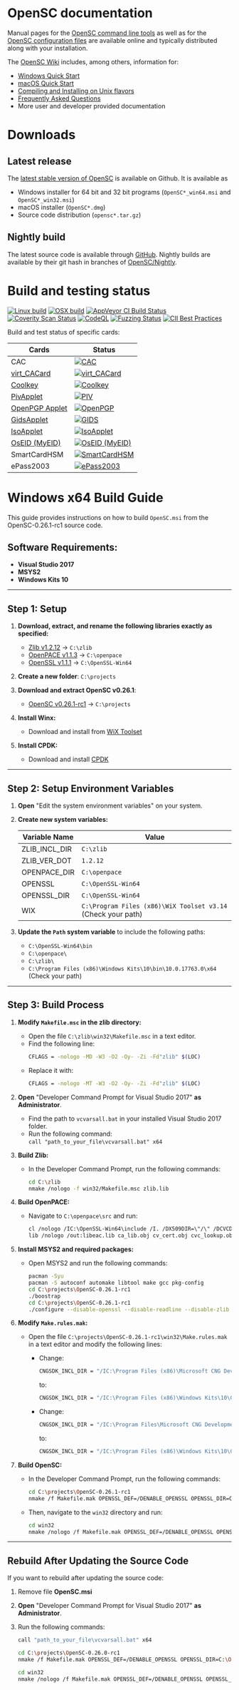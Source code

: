 # OpenSC documentation

Manual pages for the
[OpenSC command line tools](https://htmlpreview.github.io/?https://github.com/OpenSC/OpenSC/blob/master/doc/tools/tools.html)
as well as for the
[OpenSC configuration files](https://htmlpreview.github.io/?https://github.com/OpenSC/OpenSC/blob/master/doc/files/files.html)
are available online and typically distributed along with your installation.

The [OpenSC Wiki](https://github.com/OpenSC/OpenSC/wiki) includes, among others, information for:
 * [Windows Quick Start](https://github.com/OpenSC/OpenSC/wiki/Windows-Quick-Start)
 * [macOS Quick Start](https://github.com/OpenSC/OpenSC/wiki/macOS-Quick-Start)
 * [Compiling and Installing on Unix flavors](https://github.com/OpenSC/OpenSC/wiki/Compiling-and-Installing-on-Unix-flavors)
 * [Frequently Asked Questions](https://github.com/OpenSC/OpenSC/wiki/Frequently-Asked-Questions)
 * More user and developer provided documentation

# Downloads

## Latest release

The [latest stable version of OpenSC](https://github.com/OpenSC/OpenSC/releases/latest) is available on Github.  It is available as

 * Windows installer for 64 bit and 32 bit programs (`OpenSC*_win64.msi` and `OpenSC*_win32.msi`)
 * macOS installer (`OpenSC*.dmg`)
 * Source code distribution (`opensc*.tar.gz`)

## Nightly build

The latest source code is available through [GitHub](https://github.com/OpenSC/OpenSC/archive/master.zip).
Nightly builds are available by their git hash in branches of [OpenSC/Nightly](https://github.com/OpenSC/Nightly).


# Build and testing status

[![Linux build](https://github.com/OpenSC/OpenSC/actions/workflows/linux.yml/badge.svg)](https://github.com/OpenSC/OpenSC/actions/workflows/linux.yml)
[![OSX build](https://github.com/OpenSC/OpenSC/actions/workflows/macos.yml/badge.svg)](https://github.com/OpenSC/OpenSC/actions/workflows/macos.yml)
[![AppVeyor CI Build Status](https://ci.appveyor.com/api/projects/status/github/OpenSC/OpenSC?branch=master&svg=true)](https://ci.appveyor.com/project/frankmorgner/opensc/branch/master)
[![Coverity Scan Status](https://scan.coverity.com/projects/4026/badge.svg)](https://scan.coverity.com/projects/4026)
[![CodeQL](https://github.com/OpenSC/OpenSC/actions/workflows/codeql.yml/badge.svg?event=push)](https://github.com/OpenSC/OpenSC/actions/workflows/codeql.yml)
[![Fuzzing Status](https://oss-fuzz-build-logs.storage.googleapis.com/badges/opensc.svg)](https://bugs.chromium.org/p/oss-fuzz/issues/list?sort=-opened&can=1&q=proj:opensc)
[![CII Best Practices](https://bestpractices.coreinfrastructure.org/projects/3908/badge)](https://bestpractices.coreinfrastructure.org/projects/3908)

Build and test status of specific cards:

| Cards                                                               | Status                                                                                                                            |
|----------------------------------------------------------------------|-----------------------------------------------------------------------------------------------------------------------------------|
| CAC                                                                 | [![CAC](https://gitlab.com/redhat-crypto/OpenSC/badges/cac/pipeline.svg)](https://gitlab.com/redhat-crypto/OpenSC/pipelines)      |
| [virt_CACard](https://github.com/Jakuje/virt_cacard)                | [![virt_CACard](https://github.com/OpenSC/OpenSC/actions/workflows/linux.yml/badge.svg)](https://github.com/OpenSC/OpenSC/actions/workflows/linux.yml) |
| [Coolkey](https://github.com/dogtagpki/coolkey/tree/master/applet)  | [![Coolkey](https://gitlab.com/redhat-crypto/OpenSC/badges/coolkey/pipeline.svg)](https://gitlab.com/redhat-crypto/OpenSC/pipelines) |
| [PivApplet](https://github.com/arekinath/PivApplet)                 | [![PIV](https://github.com/OpenSC/OpenSC/actions/workflows/linux.yml/badge.svg)](https://github.com/OpenSC/OpenSC/actions/workflows/linux.yml) |
| [OpenPGP Applet](https://github.com/Yubico/ykneo-openpgp/)          | [![OpenPGP](https://github.com/OpenSC/OpenSC/actions/workflows/linux.yml/badge.svg)](https://github.com/OpenSC/OpenSC/actions/workflows/linux.yml) |
| [GidsApplet](https://github.com/vletoux/GidsApplet/)                | [![GIDS](https://github.com/OpenSC/OpenSC/actions/workflows/linux.yml/badge.svg)](https://github.com/OpenSC/OpenSC/actions/workflows/linux.yml) |
| [IsoApplet](https://github.com/philipWendland/IsoApplet/)           | [![IsoApplet](https://github.com/OpenSC/OpenSC/actions/workflows/linux.yml/badge.svg)](https://github.com/OpenSC/OpenSC/actions/workflows/linux.yml) |
| [OsEID (MyEID)](https://sourceforge.net/projects/oseid/)            | [![OsEID (MyEID)](https://github.com/OpenSC/OpenSC/actions/workflows/linux.yml/badge.svg)](https://github.com/OpenSC/OpenSC/actions/workflows/linux.yml) |
| SmartCardHSM                                                        | [![SmartCardHSM](https://gitlab.com/redhat-crypto/OpenSC/badges/sc-hsm/pipeline.svg)](https://gitlab.com/redhat-crypto/OpenSC/pipelines) |
| ePass2003                                                           | [![ePass2003](https://gitlab.com/redhat-crypto/OpenSC/badges/epass2003/pipeline.svg)](https://gitlab.com/redhat-crypto/OpenSC/pipelines) |

# Windows x64 Build Guide

This guide provides instructions on how to build `OpenSC.msi` from the OpenSC-0.26.1-rc1 source code.

## Software Requirements:

- **Visual Studio 2017**
- **MSYS2**
- **Windows Kits 10**

---

## Step 1: Setup

1. **Download, extract, and rename the following libraries exactly as specified:**
   - [Zlib v1.2.12](https://github.com/madler/zlib/archive/v1.2.12.zip) → `C:\zlib`
   - [OpenPACE v1.1.3](https://github.com/frankmorgner/openpace/archive/1.1.3.zip) → `C:\openpace`
   - [OpenSSL v1.1.1](https://github.com/greenpau/openssl-binaries/blob/master/Win64OpenSSL-1_1_1a.msi) → `C:\OpenSSL-Win64`

2. **Create a new folder**: `C:\projects`

3. **Download and extract OpenSC v0.26.1**:
   - [OpenSC v0.26.1-rc1](https://github.com/OpenSC/OpenSC.git) → `C:\projects`

4. **Install Winx:**
   - Download and install from [WiX Toolset](https://github.com/wixtoolset/wix3/releases)

5. **Install CPDK:**
   - Download and install [CPDK](https://download.microsoft.com/download/1/7/6/176909B0-50F2-4DF3-B29B-830A17EA7E38/CPDK_RELEASE_UPDATE/cpdksetup.exe)

---

## Step 2: Setup Environment Variables

1. **Open** "Edit the system environment variables" on your system.

2. **Create new system variables:**

   | Variable Name     | Value                       |
   |-------------------|-----------------------------|
   | ZLIB_INCL_DIR     | `C:\zlib`                   |
   | ZLIB_VER_DOT      | `1.2.12`                    |
   | OPENPACE_DIR      | `C:\openpace`               |
   | OPENSSL           | `C:\OpenSSL-Win64`          |
   | OPENSSL_DIR       | `C:\OpenSSL-Win64`          |
   | WIX               | `C:\Program Files (x86)\WiX Toolset v3.14` (Check your path) |

3. **Update the `Path` system variable** to include the following paths:

   - `C:\OpenSSL-Win64\bin`
   - `C:\openpace\`
   - `C:\zlib\`
   - `C:\Program Files (x86)\Windows Kits\10\bin\10.0.17763.0\x64` (Check your path)

---

## Step 3: Build Process

1. **Modify `Makefile.msc` in the zlib directory:**

   - Open the file `C:\zlib\win32\Makefile.msc` in a text editor.
   - Find the following line:
     ```bash
     CFLAGS = -nologo -MD -W3 -O2 -Oy- -Zi -Fd"zlib" $(LOC)
     ```
   - Replace it with:
     ```bash
     CFLAGS = -nologo -MT -W3 -O2 -Oy- -Zi -Fd"zlib" $(LOC)
     ```
2. **Open** "Developer Command Prompt for Visual Studio 2017" **as Administrator**.

   - Find the path to `vcvarsall.bat` in your installed Visual Studio 2017 folder.
   - Run the following command:  
     `call "path_to_your_file\vcvarsall.bat" x64`

3. **Build Zlib:**

   - In the Developer Command Prompt, run the following commands:
     ```bash
     cd C:\zlib
     nmake /nologo -f win32/Makefile.msc zlib.lib
     ```

4. **Build OpenPACE:**

   - Navigate to `C:\openpace\src` and run:
     ```bash
     cl /nologo /IC:\OpenSSL-Win64\include /I. /DX509DIR=\"/\" /DCVCDIR=\"/\" /W3 /D_CRT_SECURE_NO_DEPRECATE /DWIN32_LEAN_AND_MEAN /GS /MT /DHAVE_ASN1_STRING_GET0_DATA=1 /DHAVE_DECL_OPENSSL_ZALLOC=1 /DHAVE_DH_GET0_KEY=1 /DHAVE_DH_GET0_PQG=1 /DHAVE_DH_SET0_KEY=1 /DHAVE_DH_SET0_PQG=1 /DHAVE_ECDSA_SIG_GET0=1 /DHAVE_ECDSA_SIG_SET0=1 /DHAVE_EC_KEY_METHOD=1 /DHAVE_RSA_GET0_KEY=1 /DHAVE_RSA_SET0_KEY=1 /DHAVE_EC_POINT_GET_AFFINE_COORDINATES=1 /DHAVE_EC_POINT_SET_AFFINE_COORDINATES=1 /c ca_lib.c cv_cert.c cvc_lookup.c x509_lookup.c eac_asn1.c eac.c eac_ca.c eac_dh.c eac_ecdh.c eac_kdf.c eac_lib.c eac_print.c eac_util.c misc.c pace.c pace_lib.c pace_mappings.c ri.c ri_lib.c ta.c ta_lib.c objects.c ssl_compat.ce
     lib /nologo /out:libeac.lib ca_lib.obj cv_cert.obj cvc_lookup.obj x509_lookup.obj eac_asn1.obj eac.obj eac_ca.obj eac_dh.obj eac_ecdh.obj eac_kdf.obj eac_lib.obj eac_print.obj eac_util.obj misc.obj pace.obj pace_lib.obj pace_mappings.obj ri.obj ri_lib.obj ta.obj ta_lib.obj objects.obj ssl_compat.obj
     ```

5. **Install MSYS2 and required packages:**

   - Open MSYS2 and run the following commands:
     ```bash
     pacman -Syu
     pacman -S autoconf automake libtool make gcc pkg-config
     cd C:\projects\OpenSC-0.26.1-rc1
     ./boostrap
     cd C:\projects\OpenSC-0.26.1-rc1
     ./configure --disable-openssl --disable-readline --disable-zlib || cat config.log
     ```

6. **Modify `Make.rules.mak`:**

   - Open the file `C:\projects\OpenSC-0.26.1-rc1\win32\Make.rules.mak` in a text editor and modify the following lines:
     - Change:
       ```bash
       CNGSDK_INCL_DIR = "/IC:\Program Files (x86)\Microsoft CNG Development Kit\Include"
       ```
       to:
       ```bash
       CNGSDK_INCL_DIR = "/IC:\Program Files (x86)\Windows Kits\10\Cryptographic Provider Development Kit\Include"
       ```

     - Change:
       ```bash
       CNGSDK_INCL_DIR = "/IC:\Program Files\Microsoft CNG Development Kit\Include"
       ```
       to:
       ```bash
       CNGSDK_INCL_DIR = "/IC:\Program Files (x86)\Windows Kits\10\Cryptographic Provider Development Kit\Include"
       ```

7. **Build OpenSC:**

   - In the Developer Command Prompt, run the following commands:
     ```bash
     cd C:\projects\OpenSC-0.26.1-rc1
     nmake /f Makefile.mak OPENSSL_DEF=/DENABLE_OPENSSL OPENSSL_DIR=C:\OpenSSL-Win64 OPENSSL_EXTRA_CFLAGS=/DOPENSSL_SECURE_MALLOC_SIZE=65536 ZLIBSTATIC_DEF=/DENABLE_ZLIB_STATIC ZLIB_INCL_DIR=/IC:\zlib ZLIB_LIB=C:\zlib\zlib.lib OPENPACE_DEF=/DENABLE_OPENPACE OPENPACE_DIR=C:\openpace
     ```

   - Then, navigate to the `win32` directory and run:
     ```bash
     cd win32
     nmake /nologo /f Makefile.mak OPENSSL_DEF=/DENABLE_OPENSSL OPENSSL_DIR=C:\OpenSSL-Win64 OPENSSL_EXTRA_CFLAGS=/DOPENSSL_SECURE_MALLOC_SIZE=65536 ZLIBSTATIC_DEF=/DENABLE_ZLIB_STATIC ZLIB_INCL_DIR=/IC:\zlib ZLIB_LIB=C:\zlib\zlib.lib OPENPACE_DEF=/DENABLE_OPENPACE OPENPACE_DIR=C:\openpace OpenSC.msi
     ```

---

## Rebuild After Updating the Source Code

If you want to rebuild after updating the source code:

1. Remove file **OpenSC.msi**

2. **Open** "Developer Command Prompt for Visual Studio 2017" **as Administrator**.

3. Run the following commands:
   ```bash
   call "path_to_your_file\vcvarsall.bat" x64

   cd C:\projects\OpenSC-0.26.0-rc1
   nmake /f Makefile.mak OPENSSL_DEF=/DENABLE_OPENSSL OPENSSL_DIR=C:\OpenSSL-Win64 OPENSSL_EXTRA_CFLAGS=/DOPENSSL_SECURE_MALLOC_SIZE=65536 ZLIBSTATIC_DEF=/DENABLE_ZLIB_STATIC ZLIB_INCL_DIR=/IC:\zlib ZLIB_LIB=C:\zlib\zlib.lib OPENPACE_DEF=/DENABLE_OPENPACE OPENPACE_DIR=C:\openpace

   cd win32
   nmake /nologo /f Makefile.mak OPENSSL_DEF=/DENABLE_OPENSSL OPENSSL_DIR=C:\OpenSSL-Win64 OPENSSL_EXTRA_CFLAGS=/DOPENSSL_SECURE_MALLOC_SIZE=65536 ZLIBSTATIC_DEF=/DENABLE_ZLIB_STATIC ZLIB_INCL_DIR=/IC:\zlib ZLIB_LIB=C:\zlib\zlib.lib OPENPACE_DEF=/DENABLE_OPENPACE OPENPACE_DIR=C:\openpace OpenSC.msi
  ```